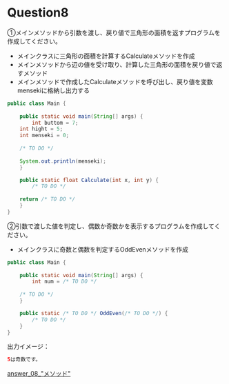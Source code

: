   
# Question8

①メインメソッドから引数を渡し、戻り値で三角形の面積を返すプログラムを作成してください。

 - メインクラスに三角形の面積を計算するCalculateメソッドを作成
 - メインメソッドから辺の値を受け取り、計算した三角形の面積を戻り値で返すメソッド
 - メインメソッドで作成したCalculateメソッドを呼び出し、戻り値を変数mensekiに格納し出力する

```java
public class Main {
 
    public static void main(String[] args) {
        int buttom = 7;
	int hight = 5;
	int menseki = 0;
	
	/* TO DO */
	
	System.out.println(menseki);
    }

    public static float Calculate(int x, int y) {
        /* TO DO */
	
	return /* TO DO */
    }
}
```

②引数で渡した値を判定し、偶数か奇数かを表示するプログラムを作成してください。  

 - メインクラスに奇数と偶数を判定するOddEvenメソッドを作成

```java
public class Main {
 
    public static void main(String[] args) {
        int num = /* TO DO */
	
	/* TO DO */
    }

    public static /* TO DO */ OddEven(/* TO DO */) {
        /* TO DO */
    }
}
```

出力イメージ：
```java
5は奇数です。
```

[answer_08_"メソッド"](https://github.com/ktsuru-cw/Java_training/blob/master/Answer/answer_08_%22%E3%83%A1%E3%82%BD%E3%83%83%E3%83%89%22.md)
